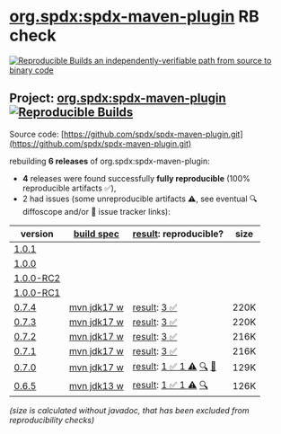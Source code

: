 [org.spdx:spdx-maven-plugin](https://central.sonatype.com/artifact/org.spdx/spdx-maven-plugin/versions) RB check
=======

[![Reproducible Builds](https://reproducible-builds.org/images/logos/rb.svg) an independently-verifiable path from source to binary code](https://reproducible-builds.org/)

## Project: [org.spdx:spdx-maven-plugin](https://central.sonatype.com/artifact/org.spdx/spdx-maven-plugin/versions) [![Reproducible Builds](https://img.shields.io/endpoint?url=https://raw.githubusercontent.com/jvm-repo-rebuild/reproducible-central/master/content/org/spdx/spdx-maven-plugin/badge.json)](https://github.com/jvm-repo-rebuild/reproducible-central/blob/master/content/org/spdx/spdx-maven-plugin/README.md)

Source code: [https://github.com/spdx/spdx-maven-plugin.git](https://github.com/spdx/spdx-maven-plugin.git)

rebuilding **6 releases** of org.spdx:spdx-maven-plugin:
- **4** releases were found successfully **fully reproducible** (100% reproducible artifacts :white_check_mark:),
- 2 had issues (some unreproducible artifacts :warning:, see eventual :mag: diffoscope and/or :memo: issue tracker links):

| version | [build spec](/BUILDSPEC.md) | [result](https://reproducible-builds.org/docs/jvm/): reproducible? | size |
| -- | --------- | ------ | -- |
| [1.0.1](https://central.sonatype.com/artifact/org.spdx/spdx-maven-plugin/1.0.1/pom) | | | |
| [1.0.0](https://central.sonatype.com/artifact/org.spdx/spdx-maven-plugin/1.0.0/pom) | | | |
| [1.0.0-RC2](https://central.sonatype.com/artifact/org.spdx/spdx-maven-plugin/1.0.0-RC2/pom) | | | |
| [1.0.0-RC1](https://central.sonatype.com/artifact/org.spdx/spdx-maven-plugin/1.0.0-RC1/pom) | | | |
| [0.7.4](https://central.sonatype.com/artifact/org.spdx/spdx-maven-plugin/0.7.4/pom) | [mvn jdk17 w](spdx-maven-plugin-0.7.4.buildspec) | [result](spdx-maven-plugin-0.7.4.buildinfo): [3 :white_check_mark: ](spdx-maven-plugin-0.7.4.buildcompare) | 220K |
| [0.7.3](https://central.sonatype.com/artifact/org.spdx/spdx-maven-plugin/0.7.3/pom) | [mvn jdk17 w](spdx-maven-plugin-0.7.3.buildspec) | [result](spdx-maven-plugin-0.7.3.buildinfo): [3 :white_check_mark: ](spdx-maven-plugin-0.7.3.buildcompare) | 220K |
| [0.7.2](https://central.sonatype.com/artifact/org.spdx/spdx-maven-plugin/0.7.2/pom) | [mvn jdk17 w](spdx-maven-plugin-0.7.2.buildspec) | [result](spdx-maven-plugin-0.7.2.buildinfo): [3 :white_check_mark: ](spdx-maven-plugin-0.7.2.buildcompare) | 216K |
| [0.7.1](https://central.sonatype.com/artifact/org.spdx/spdx-maven-plugin/0.7.1/pom) | [mvn jdk17 w](spdx-maven-plugin-0.7.1.buildspec) | [result](spdx-maven-plugin-0.7.1.buildinfo): [3 :white_check_mark: ](spdx-maven-plugin-0.7.1.buildcompare) | 216K |
| [0.7.0](https://central.sonatype.com/artifact/org.spdx/spdx-maven-plugin/0.7.0/pom) | [mvn jdk17 w](spdx-maven-plugin-0.7.0.buildspec) | [result](spdx-maven-plugin-0.7.0.buildinfo): [1 :white_check_mark:  1 :warning:](spdx-maven-plugin-0.7.0.buildcompare) [:mag:](spdx-maven-plugin-0.7.0.diffoscope) [:memo:](https://github.com/spdx/spdx-maven-plugin/pull/125) | 129K |
| [0.6.5](https://central.sonatype.com/artifact/org.spdx/spdx-maven-plugin/0.6.5/pom) | [mvn jdk13 w](spdx-maven-plugin-0.6.5.buildspec) | [result](spdx-maven-plugin-0.6.5.buildinfo): [1 :white_check_mark:  1 :warning:](spdx-maven-plugin-0.6.5.buildcompare) [:mag:](spdx-maven-plugin-0.6.5.diffoscope) | 126K |

<i>(size is calculated without javadoc, that has been excluded from reproducibility checks)</i>
